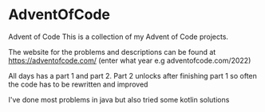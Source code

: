 # AdventOfCode

Advent of Code
This is a collection of my Advent of Code projects.

The website for the problems and descriptions can be found at https://adventofcode.com/ (enter what year e.g adventofcode.com/2022)

All days has a part 1 and part 2. Part 2 unlocks after finishing part 1 so often the code has to be rewritten and improved

I've done most problems in java but also tried some kotlin solutions
